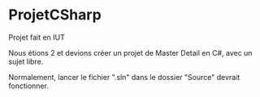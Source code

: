 # ProjetCSharp
Projet fait en IUT 

Nous étions 2 et devions créer un projet de Master Detail en C#, avec un sujet libre.

Normalement, lancer le fichier ".sln" dans le dossier "Source" devrait fonctionner.
